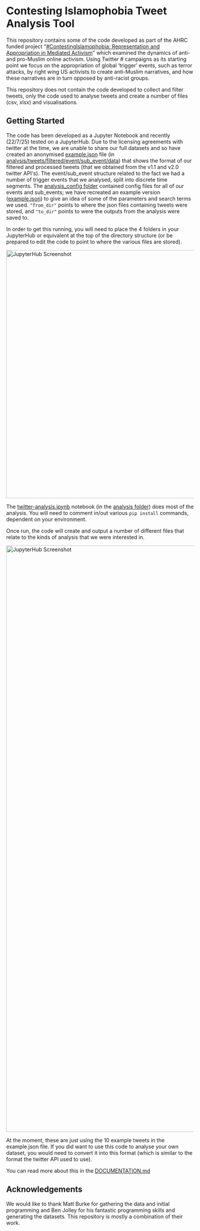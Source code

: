 # Contesting Islamophobia Tweet Analysis Tool
This repository contains some of the code developed as part of the AHRC funded project “<a href="https://www.keele.ac.uk/research/ourresearch/humanities/mediacultureandcreativepractice/contestingislamophobia/">#ContestingIslamophobia: Representation and Appropriation in Mediated Activism</a>" which examined the dynamics of anti- and pro-Muslim online activism. Using Twitter # campaigns as its starting point we focus on the appropriation of global ‘trigger’ events, such as terror attacks, by right wing US activists to create anti-Muslim narratives, and how these narratives are in turn opposed by anti-racist groups.

This repository does not contain the code developed to collect and filter tweets, only the code used to analyse tweets and create a number of files (csv, xlsx) and visualisations. 

## Getting Started
The code has been developed as a Jupyter Notebook and recently (22/7/25) tested on a JupyterHub. Due to the licensing agreements with twitter at the time, we are unable to share our full datasets and so have created an anonymised <a href="https://github.com/eddequincey/contestingIslamophobia-tweet-analysis/blob/main/tweets/filtered/event/sub_event/data/example.json">example.json</a> file (in <a href="https://github.com/eddequincey/contestingIslamophobia-tweet-analysis/tree/main/tweets/filtered/event/sub_event/data">analysis/tweets/filtered/event/sub_event/data</a>) that shows the format of our filtered and processed tweets (that we obtained from the v1.1 and v2.0 twitter API's). The event/sub_event structure related to the fact we had a number of trigger events that we analysed, split into discrete time segments. The <a href="https://github.com/eddequincey/contestingIslamophobia-tweet-analysis/tree/main/analysis_config/event">analysis_config folder</a> contained config files for all of our events and sub_events; we have recreated an example version (<a href="https://github.com/eddequincey/contestingIslamophobia-tweet-analysis/blob/main/analysis_config/event/example.json">example.json</a>) to give an idea of some of the parameters and search terms we used. <code>"from_dir"</code> points to where the json files containing tweets were stored, and <code>"to_dir"</code> points to were the outputs from the analysis were saved to.

In order to get this running, you will need to place the 4 folders in your JupyterHub or equivalent at the top of the directory structure (or be prepared to edit the code to point to where the various files are stored).

<img width="2415" height="667" alt="JupyterHub Screenshot" src="https://github.com/user-attachments/assets/4a69b4e7-53f5-46d8-afb0-b96da03a3892" />

The <a href="https://github.com/eddequincey/contestingIslamophobia-tweet-analysis/blob/main/analysis/twitter-analysis.ipynb">twitter-analysis.ipynb</a> notebook (in the <a href="https://github.com/eddequincey/contestingIslamophobia-tweet-analysis/blob/main/analysis/">analysis folder</a>) does most of the analysis. You will need to comment in/out various <code>pip install</code> commands, dependent on your environment.

Once run, the code will create and output a number of different files that relate to the kinds of analysis that we were interested in.

<img width="1931" height="1576" alt="JupyterHub Screenshot" src="https://github.com/user-attachments/assets/89a19fca-ff17-4dad-9a81-65b0b9045fd4" />

At the moment, these are just using the 10 example tweets in the example.json file. If you did want to use this code to analyse your own dataset, you would need to convert it into this format (which is similar to the format the twitter API used to use).

You can read more about this in the <a href="https://github.com/eddequincey/contestingIslamophobia-tweet-analysis/blob/main/DOCUMENTATION.md">DOCUMENTATION.md</a>

## Acknowledgements
We would like to thank Matt Burke for gathering the data and initial programming and Ben Jolley for his fantastic programming skills and generating the datasets. This repository is mostly a combination of their work.

